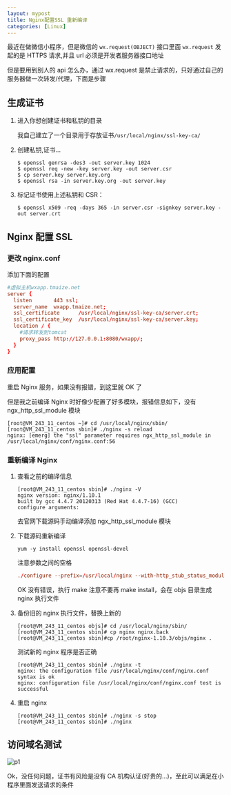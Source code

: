 ```yaml
---
layout: mypost
title: Nginx配置SSL 重新编译
categories: [Linux]
---
```


最近在做微信小程序，但是微信的 `wx.request(OBJECT)` 接口里面 `wx.request` 发起的是 HTTPS 请求,并且 url 必须是开发者服务器接口地址

但是要用到别人的 api 怎么办，通过 wx.request 是禁止请求的，只好通过自己的服务器做一次转发/代理，下面是步骤

## 生成证书

1. 进入你想创建证书和私钥的目录

   我自己建立了一个目录用于存放证书`/usr/local/nginx/ssl-key-ca/`

2. 创建私钥,证书...

   ```
   $ openssl genrsa -des3 -out server.key 1024
   $ openssl req -new -key server.key -out server.csr
   $ cp server.key server.key.org
   $ openssl rsa -in server.key.org -out server.key
   ```

3. 标记证书使用上述私钥和 CSR：

   ```
   $ openssl x509 -req -days 365 -in server.csr -signkey server.key -out server.crt
   ```

## Nginx 配置 SSL

### 更改 nginx.conf

添加下面的配置

```conf
#虚拟主机wxapp.tmaize.net
server {
  listen       443 ssl;
  server_name  wxapp.tmaize.net;
  ssl_certificate      /usr/local/nginx/ssl-key-ca/server.crt;
  ssl_certificate_key  /usr/local/nginx/ssl-key-ca/server.key;
  location / {
    #请求转发到tomcat
    proxy_pass http://127.0.0.1:8080/wxapp/;
  }
}
```

### 应用配置

重启 Nginx 服务，如果没有报错，到这里就 OK 了

但是我之前编译 Nginx 时好像少配置了好多模块，报错信息如下，没有 ngx_http_ssl_module 模块

```
[root@VM_243_11_centos ~]# cd /usr/local/nginx/sbin/
[root@VM_243_11_centos sbin]# ./nginx -s reload
nginx: [emerg] the "ssl" parameter requires ngx_http_ssl_module in /usr/local/nginx/conf/nginx.conf:56
```

### 重新编译 Nginx

1. 查看之前的编译信息

   ```
   [root@VM_243_11_centos sbin]# ./nginx -V
   nginx version: nginx/1.10.1
   built by gcc 4.4.7 20120313 (Red Hat 4.4.7-16) (GCC)
   configure arguments:
   ```

   去官网下载源码手动编译添加 ngx_http_ssl_module 模块

2. 下载源码重新编译

   ```
   yum -y install openssl openssl-devel
   ```

   注意参数之间的空格

   ```conf
   ./configure --prefix=/usr/local/nginx --with-http_stub_status_module --with-http_ssl_module --with-file-aio --with-http_realip_module
   ```

   OK 没有错误，执行 make 注意不要再 make install，会在 objs 目录生成 nginx 执行文件

3. 备份旧的 nginx 执行文件，替换上新的

   ```
   [root@VM_243_11_centos objs]# cd /usr/local/nginx/sbin/
   [root@VM_243_11_centos sbin]# cp nginx nginx.back
   [root@VM_243_11_centos sbin]#cp /root/nginx-1.10.3/objs/nginx .
   ```

   测试新的 nginx 程序是否正确

   ```
   [root@VM_243_11_centos sbin]# ./nginx -t
   nginx: the configuration file /usr/local/nginx/conf/nginx.conf syntax is ok
   nginx: configuration file /usr/local/nginx/conf/nginx.conf test is successful
   ```

4. 重启 nginx

   ```
   [root@VM_243_11_centos sbin]# ./nginx -s stop
   [root@VM_243_11_centos sbin]# ./nginx
   ```

## 访问域名测试

![p1](01.jpg)

Ok，没任何问题，证书有风险是没有 CA 机构认证(好贵的...)，至此可以满足在小程序里面发送请求的条件
